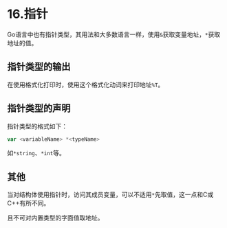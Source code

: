 # 16.指针

Go语言中也有指针类型，其用法和大多数语言一样，使用`&`获取变量地址，`*`获取地址的值。  

## 指针类型的输出

在使用格式化打印时，使用这个格式化动词来打印地址`%T`。  

## 指针类型的声明

指针类型的格式如下：  
```go
var <variableName> *<typeName>
```

如`*string`、`*int`等。  

## 其他

当对结构体使用指针时，访问其成员变量，可以不适用`*`先取值，这一点和C或C++有所不同。  

且不可对内置类型的字面值取地址。  